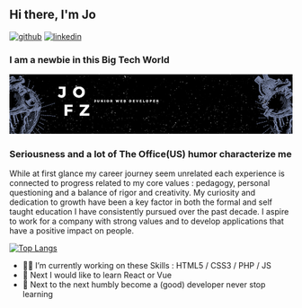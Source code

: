 ## Hi there, I'm **Jo** 
[<img src='https://cdn.jsdelivr.net/npm/simple-icons@3.0.1/icons/github.svg' alt='github' height='30'>](https://github.com/FzJo)  [<img src='https://cdn.jsdelivr.net/npm/simple-icons@3.0.1/icons/linkedin.svg' alt='linkedin' height='30'>](https://www.linkedin.com/in/jfenza/) 
### I am a newbie in this Big Tech World
![I am a newbie in this Big Tech World](./jofz_github_banner_smaller.png)

### **Seriousness** and a lot of The Office(US) humor characterize me

While at first glance my career journey seem unrelated each experience is connected to progress related to my core values : pedagogy, personal questioning and a balance of rigor and creativity. My curiosity and dedication to growth have been a key factor in both the formal and self taught education I have consistently pursued over the past decade. 
I aspire to work for a company with strong values ​​and to develop applications that have a positive impact on people.

[![Top Langs](https://github-readme-stats.vercel.app/api/top-langs/?username=FzJo&layout=compact&theme=onedark&count_private=true)](https://github.com/anuraghazra/github-readme-stats)

* 👨‍💻 I’m currently working on these Skills : HTML5 / CSS3 / PHP / JS 
* 📖 Next I would like to learn React or Vue
* 🔭 Next to the next humbly become a (good) developer never stop learning


